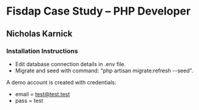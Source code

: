 # Fisdap Case Study – PHP Developer

## Nicholas Karnick

### Installation Instructions
- Edit database connection details in .env file.
- Migrate and seed with command: "php artisan migrate:refresh --seed".

A demo account is created with credentials:
* email = test@test.test
* pass = test
